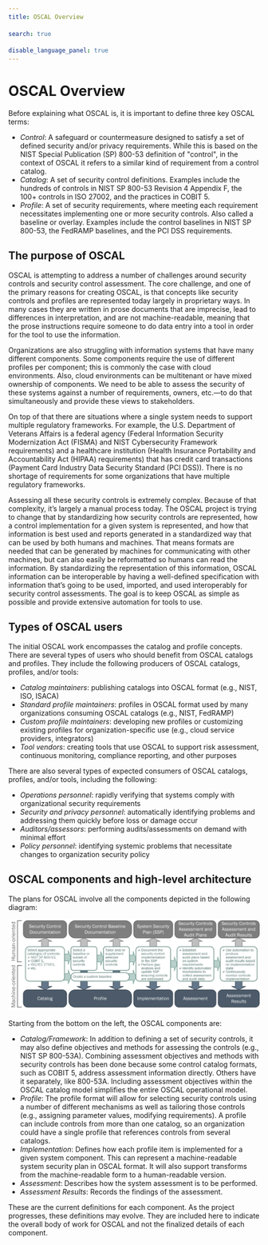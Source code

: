 ```yaml
---
title: OSCAL Overview 

search: true

disable_language_panel: true
---
```


# OSCAL Overview

Before explaining what OSCAL is, it is important to define three key OSCAL terms:

* *Control*: A safeguard or countermeasure designed to satisfy a set of defined security and/or privacy requirements. While this is based on the NIST Special Publication (SP) 800-53 definition of "control", in the context of OSCAL it refers to a similar kind of requirement from a control catalog.
* *Catalog*: A set of security control definitions. Examples include the hundreds of controls in NIST SP 800-53 Revision 4 Appendix F, the 100+ controls in ISO 27002, and the practices in COBIT 5.
* *Profile*: A set of security requirements, where meeting each requirement necessitates implementing one or more security controls. Also called a baseline or overlay. Examples include the control baselines in NIST SP 800-53, the FedRAMP baselines, and the PCI DSS requirements.

## The purpose of OSCAL

OSCAL is attempting to address a number of challenges around security controls and security control assessment. The core challenge, and one of the primary reasons for creating OSCAL, is that concepts like security controls and profiles are represented today largely in proprietary ways. In many cases they are written in prose documents that are imprecise, lead to differences in interpretation, and are not machine-readable, meaning that the prose instructions require someone to do data entry into a tool in order for the tool to use the information. 

Organizations are also struggling with information systems that have many different components. Some components require the use of different profiles per component; this is commonly the case with cloud environments. Also, cloud environments can be multitenant or have mixed ownership of components. We need to be able to assess the security of these systems against a number of requirements, owners, etc.—to do that simultaneously and provide these views to stakeholders. 

On top of that there are situations where a single system needs to support multiple regulatory frameworks. For example, the U.S. Department of Veterans Affairs is a federal agency (Federal Information Security Modernization Act (FISMA) and NIST Cybersecurity Framework requirements) and a healthcare institution (Health Insurance Portability and Accountability Act (HIPAA) requirements) that has credit card transactions (Payment Card Industry Data Security Standard (PCI DSS)). There is no shortage of requirements for some organizations that have multiple regulatory frameworks. 

Assessing all these security controls is extremely complex. Because of that complexity, it’s largely a manual process today. The OSCAL project is trying to change that by standardizing how security controls are represented, how a control implementation for a given system is represented, and how that information is best used and reports generated in a standardized way that can be used by both humans and machines. That means formats are needed that can be generated by machines for communicating with other machines, but can also easily be reformatted so humans can read the information. By standardizing the representation of this information, OSCAL information can be interoperable by having a well-defined specification with information that’s going to be used, imported, and used interoperably for security control assessments. The goal is to keep OSCAL as simple as possible and provide extensive automation for tools to use.

## Types of OSCAL users

The initial OSCAL work encompasses the catalog and profile concepts. There are several types of users who should benefit from OSCAL catalogs and profiles. They include the following producers of OSCAL catalogs, profiles, and/or tools:

* *Catalog maintainers*: publishing catalogs into OSCAL format (e.g., NIST, ISO, ISACA)
* *Standard profile maintainers*: profiles in OSCAL format used by many organizations consuming OSCAL catalogs (e.g., NIST, FedRAMP)
* *Custom profile maintainers*: developing new profiles or customizing existing profiles for organization-specific use (e.g., cloud service providers, integrators)
* *Tool vendors*: creating tools that use OSCAL to support risk assessment, continuous monitoring, compliance reporting, and other purposes

There are also several types of expected consumers of OSCAL catalogs, profiles, and/or tools, including the following:

* *Operations personnel*: rapidly verifying that systems comply with organizational security requirements
* *Security and privacy personnel*: automatically identifying problems and addressing them quickly before loss or damage occur
* *Auditors/assessors*: performing audits/assessments on demand with minimal effort
* *Policy personnel*: identifying systemic problems that necessitate changes to organization security policy

## OSCAL components and high-level architecture

The plans for OSCAL involve all the components depicted in the following diagram:

![OSCAL Components](images/oscal-components.png "OSCAL Components")

Starting from the bottom on the left, the OSCAL components are:

* *Catalog/Framework*: In addition to defining a set of security controls, it may also define objectives and methods for assessing the controls (e.g., NIST SP 800-53A). Combining assessment objectives and methods with security controls has been done because some control catalog formats, such as COBIT 5, address assessment information directly. Others have it separately, like 800-53A. Including assessment objectives within the OSCAL catalog model simplifies the entire OSCAL operational model.
* *Profile*: The profile format will allow for selecting security controls using a number of different mechanisms as well as tailoring those controls (e.g., assigning parameter values, modifying requirements). A profile can include controls from more than one catalog, so an organization could have a single profile that references controls from several catalogs.
* *Implementation*: Defines how each profile item is implemented for a given system component. This can represent a machine-readable system security plan in OSCAL format. It will also support transforms from the machine-readable form to a human-readable version.
* *Assessment*: Describes how the system assessment is to be performed.
* *Assessment Results*: Records the findings of the assessment.

These are the current definitions for each component. As the project progresses, these definitions may evolve. They are included here to indicate the overall body of work for OSCAL and not the finalized details of each component.
